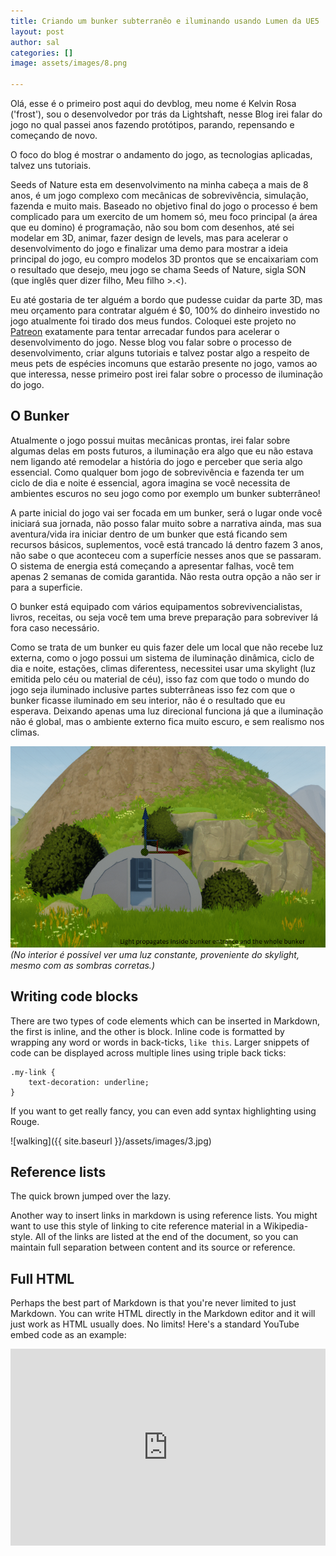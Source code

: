 ```yaml
---
title: Criando um bunker subterranêo e iluminando usando Lumen da UE5
layout: post
author: sal
categories: []
image: assets/images/8.png

---
```

Olá, esse é o primeiro post aqui do devblog, meu nome é Kelvin Rosa ('frost'), sou o desenvolvedor por trás da Lightshaft, nesse Blog irei falar do jogo no qual passei anos fazendo protótipos, parando, repensando e começando de novo.

O foco do blog é mostrar o andamento do jogo, as tecnologias aplicadas, talvez uns tutoriais.

Seeds of Nature esta em desenvolvimento na minha cabeça a mais de 8 anos, é um jogo complexo com mecânicas de sobrevivência, simulação, fazenda e muito mais. Baseado no objetivo final do jogo o processo é bem complicado para um exercito de um homem só, meu foco principal (a área que eu domino) é programação, não sou bom com desenhos, até sei modelar em 3D, animar, fazer design de levels, mas para acelerar o desenvolvimento do jogo e finalizar uma demo para mostrar a ideia principal do jogo, eu compro modelos 3D prontos que se encaixariam com o resultado que desejo, meu jogo se chama Seeds of Nature, sigla SON (que inglês quer dizer filho, Meu filho >.<).

Eu até gostaria de ter alguém a bordo que pudesse cuidar da parte 3D, mas meu orçamento para contratar alguém é $0, 100% do dinheiro investido no jogo atualmente foi tirado dos meus fundos. Coloquei este projeto no <a href="https://www.patreon.com/lightshaft">Patreon</a> exatamente para tentar arrecadar fundos para acelerar o desenvolvimento do jogo. Nesse blog vou falar sobre o processo de desenvolvimento, criar alguns tutoriais e talvez postar algo a respeito de meus pets de espécies incomuns que estarão presente no jogo, vamos ao que interessa, nesse primeiro post irei falar sobre o processo de iluminação do jogo.

## O Bunker

Atualmente o jogo possui muitas mecânicas prontas, irei falar sobre algumas delas em posts futuros, a iluminação era algo que eu não estava nem ligando até remodelar a história do jogo e perceber que seria algo essencial. Como qualquer bom jogo de sobrevivência e fazenda ter um ciclo de dia e noite é essencial, agora imagina se você necessita de ambientes escuros no seu jogo como por exemplo um bunker subterrâneo!

A parte inicial do jogo vai ser focada em um bunker, será o lugar onde você iniciará sua jornada, não posso falar muito sobre a narrativa ainda, mas sua aventura/vida ira iniciar dentro de um bunker que está ficando sem recursos básicos, suplementos, você está trancado lá dentro fazem 3 anos, não sabe o que aconteceu com a superfície nesses anos que se passaram. O sistema de energia está começando a apresentar falhas, você tem apenas 2 semanas de comida garantida. Não resta outra opção a não ser ir para a superficie.

O bunker está equipado com vários equipamentos sobrevivencialistas, livros, receitas, ou seja você tem uma breve preparação para sobreviver lá fora caso necessário.

Como se trata de um bunker eu quis fazer dele um local que não recebe luz externa, como o jogo possui um sistema de iluminação dinâmica, ciclo de dia e noite, estações, climas diferentess, necessitei usar uma skylight (luz emitida pelo céu ou material de céu), isso faz com que todo o mundo do jogo seja iluminado inclusive partes subterrâneas isso fez com que o bunker ficasse iluminado em seu interior, não é o resultado que eu esperava. Deixando apenas uma luz direcional funciona já que a iluminação não é global, mas o ambiente externo fica muito escuro, e sem realismo nos climas.

![ee](/assets/images/7.png "No interior é possível ver uma luz constante, proveniente do skylight, mesmo com as sombras corretas.")  
_(No interior é possível ver uma luz constante, proveniente do skylight, mesmo com as sombras corretas.)_

## Writing code blocks

There are two types of code elements which can be inserted in Markdown, the first is inline, and the other is block. Inline code is formatted by wrapping any word or words in back-ticks, `like this`. Larger snippets of code can be displayed across multiple lines using triple back ticks:

    .my-link {
        text-decoration: underline;
    }

If you want to get really fancy, you can even add syntax highlighting using Rouge.

![walking]({{ site.baseurl }}/assets/images/3.jpg)

## Reference lists

The quick brown jumped over the lazy.

Another way to insert links in markdown is using reference lists. You might want to use this style of linking to cite reference material in a Wikipedia-style. All of the links are listed at the end of the document, so you can maintain full separation between content and its source or reference.

## Full HTML

Perhaps the best part of Markdown is that you're never limited to just Markdown. You can write HTML directly in the Markdown editor and it will just work as HTML usually does. No limits! Here's a standard YouTube embed code as an example:

<p><iframe style="width:100%;" height="315" src="https://www.youtube.com/embed/Cniqsc9QfDo?rel=0&showinfo=0" frameborder="0" allowfullscreen></iframe></p>